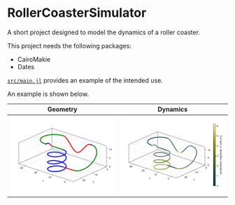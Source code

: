 # RollerCoasterSimulator

A short project designed to model the dynamics of a roller coaster. 

This project needs the following packages:
- CairoMakie
- Dates

[`src/main.jl`](../RollerCoasterSimulator/src/main.jl) provides an example of the intended use. 

An example is shown below. 

| Geometry | Dynamics |
|-----|------|
| ![Geometry](figures/egReadMe1.png) | ![Dynamics](figures/egReadMe2.png) |
